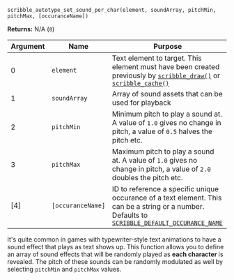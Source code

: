 `scribble_autotype_set_sound_per_char(element, soundArray, pitchMin, pitchMax, [occuranceName])`

**Returns:** N/A (`0`)

|Argument|Name        |Purpose                                                               |
|--------|------------|----------------------------------------------------------------------|
|0       |`element`   |Text element to target. This element must have been created previously by [`scribble_draw()`](scribble_draw) or [`scribble_cache()`](scribble_cache)|
|1       |`soundArray`|Array of sound assets that can be used for playback|
|2       |`pitchMin`  |Minimum pitch to play a sound at. A value of `1.0` gives no change in pitch, a value of `0.5` halves the pitch etc.|
|3       |`pitchMax`  |Maximum pitch to play a sound at. A value of `1.0` gives no change in pitch, a value of `2.0` doubles the pitch etc.|
|[4]     |`[occuranceName]`|ID to reference a specific unique occurance of a text element. This can be a string or a number. Defaults to [`SCRIBBLE_DEFAULT_OCCURANCE_NAME`](__scribble_macros)             |

It's quite common in games with typewriter-style text animations to have a sound effect that plays as text shows up. This function allows you to define an array of sound effects that will be randomly played as **each character** is revealed. The pitch of these sounds can be randomly modulated as well by selecting `pitchMin` and `pitchMax` values.